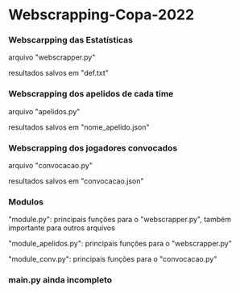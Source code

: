 # Webscrapping-Copa-2022
<h3>Webscarpping das Estatísticas</h3>
<p>arquivo "webscrapper.py"</p>
<p>resultados salvos em "def.txt"</p>

<h3>Webscrapping dos apelidos de cada time</h3>
<p>arquivo "apelidos.py"</p>
<p>resultados salvos em "nome_apelido.json"</p>

<h3>Webscrapping dos jogadores convocados</h3>
<p>arquivo "convocacao.py"</p>
<p>resultados salvos em "convocacao.json"</p>

<h3>Modulos</h3>
<p>"module.py": principais funções para  o "webscrapper.py", também importante para outros arquivos</p>
<p>"module_apelidos.py": principais funções para  o "webscrapper.py"</p>
<p>"module_conv.py": principais funções para  o "convocacao.py"</p>

<h3>main.py ainda incompleto</h3>
